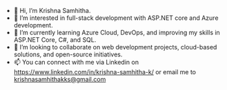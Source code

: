 - 👋 Hi, I’m Krishna Samhitha.
- 👀 I’m interested in full-stack development with ASP.NET core and Azure development.
- 🌱 I’m currently learning Azure Cloud, DevOps, and improving my skills in ASP.NET Core, C#, and SQL.
- 💞️ I’m looking to collaborate on web development projects, cloud-based solutions, and open-source initiatives.
- 📫 You can connect with me via Linkedin on https://www.linkedin.com/in/krishna-samhitha-k/ or email me to krishnasamhithakks@gmail.com

<!---
kksamhitha/kksamhitha is a ✨ special ✨ repository because its `README.md` (this file) appears on your GitHub profile.
You can click the Preview link to take a look at your changes.
--->

